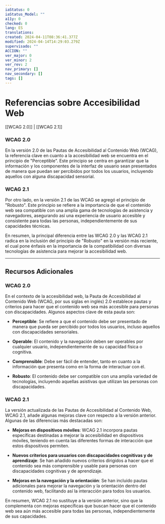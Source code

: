```yaml
---
iaStatus: 0
iaStatus_Model: ""
a11y: 0
checked: 0
lang: ES
translations: 
created: 2024-04-11T08:36:41.377Z
modified: 2024-04-14T14:29:03.279Z
supervisado: ""
ACCION: ""
ver_major: 0
ver_minor: 2
ver_rev: 2
nav_primary: []
nav_secondary: []
tags: []
---
```

# Referencias sobre Accesibilidad Web

[[WCAG 2.0]] | [[WCAG 2.1]]


### WCAG 2.0
En la versión 2.0 de las Pautas de Accesibilidad al Contenido Web (WCAG), la referencia clave en cuanto a la accesibilidad web se encuentra en el principio de "Perceptible". Este principio se centra en garantizar que la información y los componentes de la interfaz de usuario sean presentados de manera que puedan ser percibidos por todos los usuarios, incluyendo aquellos con alguna discapacidad sensorial.

### WCAG 2.1
Por otro lado, en la versión 2.1 de las WCAG se agregó el principio de "Robusto". Este principio se refiere a la importancia de que el contenido web sea compatible con una amplia gama de tecnologías de asistencia y navegadores, asegurando así una experiencia de usuario accesible y consistente para todas las personas, independientemente de sus capacidades técnicas.

En resumen, la principal diferencia entre las WCAG 2.0 y las WCAG 2.1 radica en la inclusión del principio de "Robusto" en la versión más reciente, el cual pone énfasis en la importancia de la compatibilidad con diversas tecnologías de asistencia para mejorar la accesibilidad web.


---
## Recursos Adicionales

### WCAG 2.0

En el contexto de la accesibilidad web, la Pauta de Accesibilidad al Contenido Web (WCAG, por sus siglas en inglés) 2.0 establece pautas y criterios para hacer que el contenido web sea más accesible para personas con discapacidades. Algunos aspectos clave de esta pauta son:

- **Perceptible**: Se refiere a que el contenido debe ser presentado de manera que pueda ser percibido por todos los usuarios, incluso aquellos con discapacidades sensoriales.
  
- **Operable**: El contenido y la navegación deben ser operables por cualquier usuario, independientemente de su capacidad física o cognitiva.

- **Comprensible**: Debe ser fácil de entender, tanto en cuanto a la información que presenta como en la forma de interactuar con él.

- **Robusto**: El contenido debe ser compatible con una amplia variedad de tecnologías, incluyendo aquellas asistivas que utilizan las personas con discapacidades.

### WCAG 2.1

La versión actualizada de las Pautas de Accesibilidad al Contenido Web, WCAG 2.1, añade algunas mejoras clave con respecto a la versión anterior. Algunas de las diferencias más destacadas son:

- **Mejoras en dispositivos móviles**: WCAG 2.1 incorpora pautas específicas destinadas a mejorar la accesibilidad en dispositivos móviles, teniendo en cuenta las diferentes formas de interacción que estos dispositivos permiten.

- **Nuevos criterios para usuarios con discapacidades cognitivas y de aprendizaje**: Se han añadido nuevos criterios dirigidos a hacer que el contenido sea más comprensible y usable para personas con discapacidades cognitivas y de aprendizaje.

- **Mejoras en la navegación y la orientación**: Se han incluido pautas adicionales para mejorar la navegación y la orientación dentro del contenido web, facilitando así la interacción para todos los usuarios.

En resumen, WCAG 2.1 no sustituye a la versión anterior, sino que la complementa con mejoras específicas que buscan hacer que el contenido web sea aún más accesible para todas las personas, independientemente de sus capacidades.
